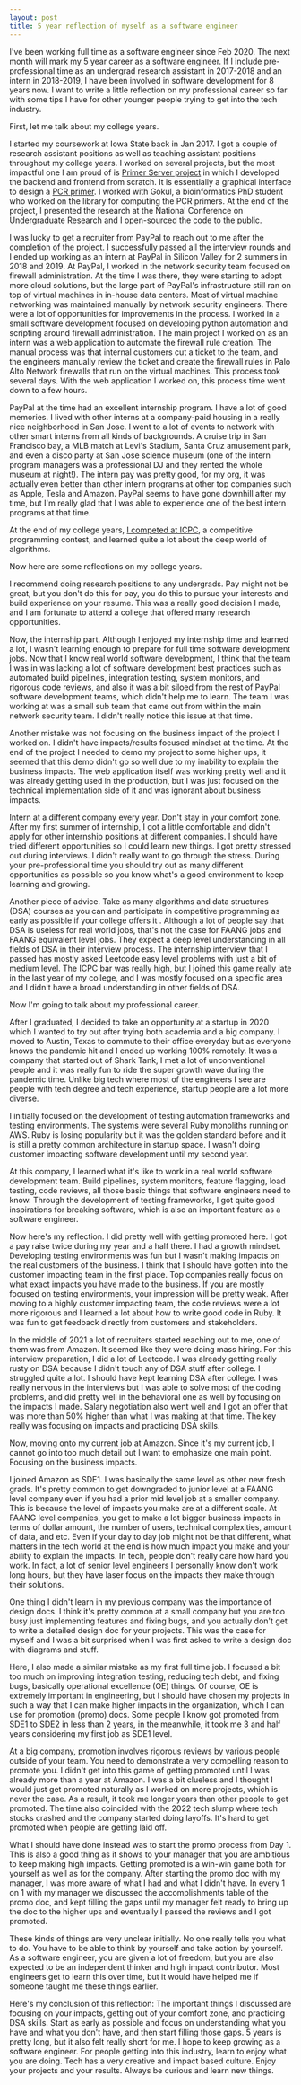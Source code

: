 ```yaml
---
layout: post
title: 5 year reflection of myself as a software engineer
---
```


I've been working full time as a software engineer since Feb 2020. The next month will mark my 5 year career as a software engineer. If I include pre-professional time as an undergrad research assistant in 2017-2018 and an intern in 2018-2019, I have been involved in software development for 8 years now. I want to write a little reflection on my professional career so far with some tips I have for other younger people trying to get into the tech industry.

First, let me talk about my college years.

I started my coursework at Iowa State back in Jan 2017. I got a couple of research assistant positions as well as teaching assistant positions throughout my college years. I worked on several projects, but the most impactful one I am proud of is [Primer Server project](https://takasoft.io/blog/ncur-primer-server) in which I developed the backend and frontend from scratch. It is essentially a graphical interface to design a [PCR primer](<https://en.wikipedia.org/wiki/Primer_(molecular_biology)>). I worked with Gokul, a bioinformatics PhD student who worked on the library for computing the PCR primers. At the end of the project, I presented the research at the National Conference on Undergraduate Research and I open-sourced the code to the public.

I was lucky to get a recruiter from PayPal to reach out to me after the completion of the project. I successfully passed all the interview rounds and I ended up working as an intern at PayPal in Silicon Valley for 2 summers in 2018 and 2019. At PayPal, I worked in the network security team focused on firewall administration. At the time I was there, they were starting to adopt more cloud solutions, but the large part of PayPal's infrastructure still ran on top of virtual machines in in-house data centers. Most of virtual machine networking was maintained manually by network security engineers. There were a lot of opportunities for improvements in the process. I worked in a small software development focused on developing python automation and scripting around firewall administration. The main project I worked on as an intern was a web application to automate the firewall rule creation. The manual process was that internal customers cut a ticket to the team, and the engineers manually review the ticket and create the firewall rules in Palo Alto Network firewalls that run on the virtual machines. This process took several days. With the web application I worked on, this process time went down to a few hours.

PayPal at the time had an excellent internship program. I have a lot of good memories. I lived with other interns at a company-paid housing in a really nice neighborhood in San Jose. I went to a lot of events to network with other smart interns from all kinds of backgrounds. A cruise trip in San Francisco bay, a MLB match at Levi's Stadium, Santa Cruz amusement park, and even a disco party at San Jose science museum (one of the intern program managers was a professional DJ and they rented the whole museum at night!). The intern pay was pretty good, for my org, it was actually even better than other intern programs at other top companies such as Apple, Tesla and Amazon. PayPal seems to have gone downhill after my time, but I'm really glad that I was able to experience one of the best intern programs at that time.

At the end of my college years, [I competed at ICPC](https://takasoft.io/blog/icpc-na-championship), a competitive programming contest, and learned quite a lot about the deep world of algorithms.

Now here are some reflections on my college years.

I recommend doing research positions to any undergrads. Pay might not be great, but you don't do this for pay, you do this to pursue your interests and build experience on your resume. This was a really good decision I made, and I am fortunate to attend a college that offered many research opportunities.

Now, the internship part. Although I enjoyed my internship time and learned a lot, I wasn't learning enough to prepare for full time software development jobs. Now that I know real world software development, I think that the team I was in was lacking a lot of software development best practices such as automated build pipelines, integration testing, system monitors, and rigorous code reviews, and also it was a bit siloed from the rest of PayPal software development teams, which didn't help me to learn. The team I was working at was a small sub team that came out from within the main network security team. I didn't really notice this issue at that time.

Another mistake was not focusing on the business impact of the project I worked on. I didn't have impacts/results focused mindset at the time. At the end of the project I needed to demo my project to some higher ups, it seemed that this demo didn't go so well due to my inability to explain the business impacts. The web application itself was working pretty well and it was already getting used in the production, but I was just focused on the technical implementation side of it and was ignorant about business impacts.

Intern at a different company every year. Don't stay in your comfort zone. After my first summer of internship, I got a little comfortable and didn't apply for other internship positions at different companies. I should have tried different opportunities so I could learn new things. I got pretty stressed out during interviews. I didn't really want to go through the stress. During your pre-professional time you should try out as many different opportunities as possible so you know what's a good environment to keep learning and growing.

Another piece of advice. Take as many algorithms and data structures (DSA) courses as you can and participate in competitive programming as early as possible if your college offers it . Although a lot of people say that DSA is useless for real world jobs, that's not the case for FAANG jobs and FAANG equivalent level jobs. They expect a deep level understanding in all fields of DSA in their interview process. The internship interview that I passed has mostly asked Leetcode easy level problems with just a bit of medium level. The ICPC bar was really high, but I joined this game really late in the last year of my college, and I was mostly focused on a specific area and I didn't have a broad understanding in other fields of DSA.

Now I'm going to talk about my professional career.

After I graduated, I decided to take an opportunity at a startup in 2020 which I wanted to try out after trying both academia and a big company. I moved to Austin, Texas to commute to their office everyday but as everyone knows the pandemic hit and I ended up working 100% remotely. It was a company that started out of Shark Tank, I met a lot of unconventional people and it was really fun to ride the super growth wave during the pandemic time. Unlike big tech where most of the engineers I see are people with tech degree and tech experience, startup people are a lot more diverse.

I initially focused on the development of testing automation frameworks and testing environments. The systems were several Ruby monoliths running on AWS. Ruby is losing popularity but it was the golden standard before and it is still a pretty common architecture in startup space. I wasn't doing customer impacting software development until my second year.

At this company, I learned what it's like to work in a real world software development team. Build pipelines, system monitors, feature flagging, load testing, code reviews, all those basic things that software engineers need to know. Through the development of testing frameworks, I got quite good inspirations for breaking software, which is also an important feature as a software engineer.

Now here's my reflection. I did pretty well with getting promoted here. I got a pay raise twice during my year and a half there. I had a growth mindset. Developing testing environments was fun but I wasn't making impacts on the real customers of the business. I think that I should have gotten into the customer impacting team in the first place. Top companies really focus on what exact impacts you have made to the business. If you are mostly focused on testing environments, your impression will be pretty weak. After moving to a highly customer impacting team, the code reviews were a lot more rigorous and I learned a lot about how to write good code in Ruby. It was fun to get feedback directly from customers and stakeholders.

In the middle of 2021 a lot of recruiters started reaching out to me, one of them was from Amazon. It seemed like they were doing mass hiring. For this interview preparation, I did a lot of Leetcode. I was already getting really rusty on DSA because I didn't touch any of DSA stuff after college. I struggled quite a lot. I should have kept learning DSA after college. I was really nervous in the interviews but I was able to solve most of the coding problems, and did pretty well in the behavioral one as well by focusing on the impacts I made. Salary negotiation also went well and I got an offer that was more than 50% higher than what I was making at that time. The key really was focusing on impacts and practicing DSA skills.

Now, moving onto my current job at Amazon. Since it's my current job, I cannot go into too much detail but I want to emphasize one main point. Focusing on the business impacts.

I joined Amazon as SDE1. I was basically the same level as other new fresh grads. It's pretty common to get downgraded to junior level at a FAANG level company even if you had a prior mid level job at a smaller company. This is because the level of impacts you make are at a different scale. At FAANG level companies, you get to make a lot bigger business impacts in terms of dollar amount, the number of users, technical complexities, amount of data, and etc. Even if your day to day job might not be that different, what matters in the tech world at the end is how much impact you make and your ability to explain the impacts. In tech, people don't really care how hard you work. In fact, a lot of senior level engineers I personally know don't work long hours, but they have laser focus on the impacts they make through their solutions.

One thing I didn't learn in my previous company was the importance of design docs. I think it's pretty common at a small company but you are too busy just implementing features and fixing bugs, and you actually don't get to write a detailed design doc for your projects. This was the case for myself and I was a bit surprised when I was first asked to write a design doc with diagrams and stuff.

Here, I also made a similar mistake as my first full time job. I focused a bit too much on improving integration testing, reducing tech debt, and fixing bugs, basically operational excellence (OE) things. Of course, OE is extremely important in engineering, but I should have chosen my projects in such a way that I can make higher impacts in the organization, which I can use for promotion (promo) docs. Some people I know got promoted from SDE1 to SDE2 in less than 2 years, in the meanwhile, it took me 3 and half years considering my first job as SDE1 level.

At a big company, promotion involves rigorous reviews by various people outside of your team. You need to demonstrate a very compelling reason to promote you. I didn't get into this game of getting promoted until I was already more than a year at Amazon. I was a bit clueless and I thought I would just get promoted naturally as I worked on more projects, which is never the case. As a result, it took me longer years than other people to get promoted. The time also coincided with the 2022 tech slump where tech stocks crashed and the company started doing layoffs. It's hard to get promoted when people are getting laid off.

What I should have done instead was to start the promo process from Day 1. This is also a good thing as it shows to your manager that you are ambitious to keep making high impacts. Getting promoted is a win-win game both for yourself as well as for the company. After starting the promo doc with my manager, I was more aware of what I had and what I didn't have. In every 1 on 1 with my manager we discussed the accomplishments table of the promo doc, and kept filling the gaps until my manager felt ready to bring up the doc to the higher ups and eventually I passed the reviews and I got promoted.

These kinds of things are very unclear initially. No one really tells you what to do. You have to be able to think by yourself and take action by yourself. As a software engineer, you are given a lot of freedom, but you are also expected to be an independent thinker and high impact contributor. Most engineers get to learn this over time, but it would have helped me if someone taught me these things earlier.

Here's my conclusion of this reflection: The important things I discussed are focusing on your impacts, getting out of your comfort zone, and practicing DSA skills. Start as early as possible and focus on understanding what you have and what you don't have, and then start filling those gaps. 5 years is pretty long, but it also felt really short for me. I hope to keep growing as a software engineer. For people getting into this industry, learn to enjoy what you are doing. Tech has a very creative and impact based culture. Enjoy your projects and your results. Always be curious and learn new things.
